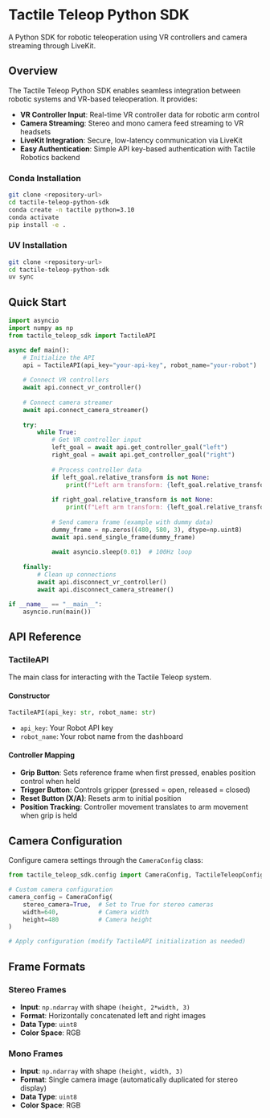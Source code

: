 # Tactile Teleop Python SDK

A Python SDK for robotic teleoperation using VR controllers and camera streaming through LiveKit.

## Overview

The Tactile Teleop Python SDK enables seamless integration between robotic systems and VR-based teleoperation. It provides:

- **VR Controller Input**: Real-time VR controller data for robotic arm control
- **Camera Streaming**: Stereo and mono camera feed streaming to VR headsets
- **LiveKit Integration**: Secure, low-latency communication via LiveKit
- **Easy Authentication**: Simple API key-based authentication with Tactile Robotics backend

### Conda Installation

```bash
git clone <repository-url>
cd tactile-teleop-python-sdk
conda create -n tactile python=3.10
conda activate
pip install -e .
```

### UV Installation

```bash
git clone <repository-url>
cd tactile-teleop-python-sdk
uv sync
```

## Quick Start

```python
import asyncio
import numpy as np
from tactile_teleop_sdk import TactileAPI

async def main():
    # Initialize the API
    api = TactileAPI(api_key="your-api-key", robot_name="your-robot")
    
    # Connect VR controllers
    await api.connect_vr_controller()
    
    # Connect camera streamer
    await api.connect_camera_streamer()
    
    try:
        while True:
            # Get VR controller input
            left_goal = await api.get_controller_goal("left")
            right_goal = await api.get_controller_goal("right")
            
            # Process controller data
            if left_goal.relative_transform is not None:
                print(f"Left arm transform: {left_goal.relative_transform}")
            
            if right_goal.relative_transform is not None:
                print(f"Left arm transform: {left_goal.relative_transform}")
            
            # Send camera frame (example with dummy data)
            dummy_frame = np.zeros((480, 580, 3), dtype=np.uint8)
            await api.send_single_frame(dummy_frame)
            
            await asyncio.sleep(0.01)  # 100Hz loop
            
    finally:
        # Clean up connections
        await api.disconnect_vr_controller()
        await api.disconnect_camera_streamer()

if __name__ == "__main__":
    asyncio.run(main())
```

## API Reference

### TactileAPI

The main class for interacting with the Tactile Teleop system.

#### Constructor

```python
TactileAPI(api_key: str, robot_name: str)
```

- `api_key`: Your Robot API key
- `robot_name`: Your robot name from the dashboard

#### Controller Mapping

- **Grip Button**: Sets reference frame when first pressed, enables position control when held
- **Trigger Button**: Controls gripper (pressed = open, released = closed)
- **Reset Button (X/A)**: Resets arm to initial position
- **Position Tracking**: Controller movement translates to arm movement when grip is held

## Camera Configuration

Configure camera settings through the `CameraConfig` class:

```python
from tactile_teleop_sdk.config import CameraConfig, TactileTeleopConfig

# Custom camera configuration
camera_config = CameraConfig(
    stereo_camera=True,  # Set to True for stereo cameras
    width=640,           # Camera width
    height=480           # Camera height
)

# Apply configuration (modify TactileAPI initialization as needed)
```

## Frame Formats

### Stereo Frames
- **Input**: `np.ndarray` with shape `(height, 2*width, 3)`
- **Format**: Horizontally concatenated left and right images
- **Data Type**: `uint8`
- **Color Space**: RGB

### Mono Frames
- **Input**: `np.ndarray` with shape `(height, width, 3)`
- **Format**: Single camera image (automatically duplicated for stereo display)
- **Data Type**: `uint8`
- **Color Space**: RGB